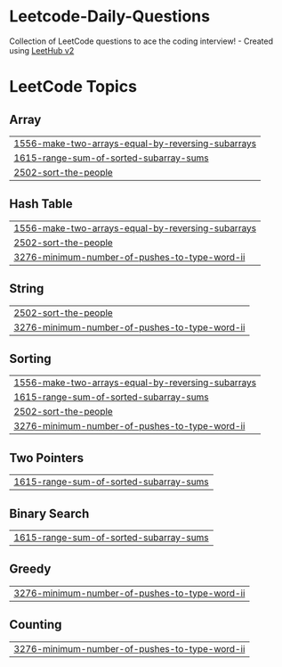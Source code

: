 # Leetcode-Daily-Questions
Collection of LeetCode questions to ace the coding interview! - Created using [LeetHub v2](https://github.com/arunbhardwaj/LeetHub-2.0)

<!---LeetCode Topics Start-->
# LeetCode Topics
## Array
|  |
| ------- |
| [1556-make-two-arrays-equal-by-reversing-subarrays](https://github.com/Navneet0801/Leetcode-Daily-Questions/tree/master/1556-make-two-arrays-equal-by-reversing-subarrays) |
| [1615-range-sum-of-sorted-subarray-sums](https://github.com/Navneet0801/Leetcode-Daily-Questions/tree/master/1615-range-sum-of-sorted-subarray-sums) |
| [2502-sort-the-people](https://github.com/Navneet0801/Leetcode-Daily-Questions/tree/master/2502-sort-the-people) |
## Hash Table
|  |
| ------- |
| [1556-make-two-arrays-equal-by-reversing-subarrays](https://github.com/Navneet0801/Leetcode-Daily-Questions/tree/master/1556-make-two-arrays-equal-by-reversing-subarrays) |
| [2502-sort-the-people](https://github.com/Navneet0801/Leetcode-Daily-Questions/tree/master/2502-sort-the-people) |
| [3276-minimum-number-of-pushes-to-type-word-ii](https://github.com/Navneet0801/Leetcode-Daily-Questions/tree/master/3276-minimum-number-of-pushes-to-type-word-ii) |
## String
|  |
| ------- |
| [2502-sort-the-people](https://github.com/Navneet0801/Leetcode-Daily-Questions/tree/master/2502-sort-the-people) |
| [3276-minimum-number-of-pushes-to-type-word-ii](https://github.com/Navneet0801/Leetcode-Daily-Questions/tree/master/3276-minimum-number-of-pushes-to-type-word-ii) |
## Sorting
|  |
| ------- |
| [1556-make-two-arrays-equal-by-reversing-subarrays](https://github.com/Navneet0801/Leetcode-Daily-Questions/tree/master/1556-make-two-arrays-equal-by-reversing-subarrays) |
| [1615-range-sum-of-sorted-subarray-sums](https://github.com/Navneet0801/Leetcode-Daily-Questions/tree/master/1615-range-sum-of-sorted-subarray-sums) |
| [2502-sort-the-people](https://github.com/Navneet0801/Leetcode-Daily-Questions/tree/master/2502-sort-the-people) |
| [3276-minimum-number-of-pushes-to-type-word-ii](https://github.com/Navneet0801/Leetcode-Daily-Questions/tree/master/3276-minimum-number-of-pushes-to-type-word-ii) |
## Two Pointers
|  |
| ------- |
| [1615-range-sum-of-sorted-subarray-sums](https://github.com/Navneet0801/Leetcode-Daily-Questions/tree/master/1615-range-sum-of-sorted-subarray-sums) |
## Binary Search
|  |
| ------- |
| [1615-range-sum-of-sorted-subarray-sums](https://github.com/Navneet0801/Leetcode-Daily-Questions/tree/master/1615-range-sum-of-sorted-subarray-sums) |
## Greedy
|  |
| ------- |
| [3276-minimum-number-of-pushes-to-type-word-ii](https://github.com/Navneet0801/Leetcode-Daily-Questions/tree/master/3276-minimum-number-of-pushes-to-type-word-ii) |
## Counting
|  |
| ------- |
| [3276-minimum-number-of-pushes-to-type-word-ii](https://github.com/Navneet0801/Leetcode-Daily-Questions/tree/master/3276-minimum-number-of-pushes-to-type-word-ii) |
<!---LeetCode Topics End-->